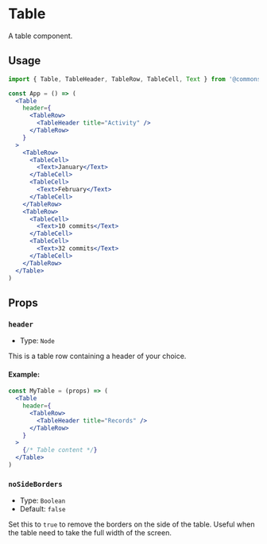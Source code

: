 # Table

A table component.

## Usage

```jsx
import { Table, TableHeader, TableRow, TableCell, Text } from '@commonsswarm/ui'

const App = () => (
  <Table
    header={
      <TableRow>
        <TableHeader title="Activity" />
      </TableRow>
    }
  >
    <TableRow>
      <TableCell>
        <Text>January</Text>
      </TableCell>
      <TableCell>
        <Text>February</Text>
      </TableCell>
    </TableRow>
    <TableRow>
      <TableCell>
        <Text>10 commits</Text>
      </TableCell>
      <TableCell>
        <Text>32 commits</Text>
      </TableCell>
    </TableRow>
  </Table>
)
```

## Props

### `header`

- Type: `Node`

This is a table row containing a header of your choice.

#### Example:

```jsx
const MyTable = (props) => (
  <Table
    header={
      <TableRow>
        <TableHeader title="Records" />
      </TableRow>
    }
  >
    {/* Table content */}
  </Table>
)
```

### `noSideBorders`

- Type: `Boolean`
- Default: `false`

Set this to `true` to remove the borders on the side of the table. Useful when the table need to take the full width of the screen.
